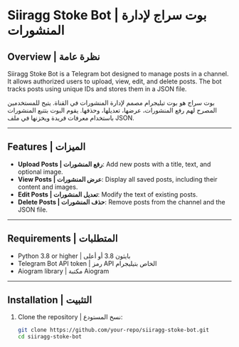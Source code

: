 # Siiragg Stoke Bot | بوت سراج لإدارة المنشورات

## Overview | نظرة عامة
Siiragg Stoke Bot is a Telegram bot designed to manage posts in a channel. It allows authorized users to upload, view, edit, and delete posts. The bot tracks posts using unique IDs and stores them in a JSON file.

بوت سراج هو بوت تيليجرام مصمم لإدارة المنشورات في القناة. يتيح للمستخدمين المصرح لهم رفع المنشورات، عرضها، تعديلها، وحذفها. يقوم البوت بتتبع المنشورات باستخدام معرفات فريدة ويخزنها في ملف JSON.

---

## Features | الميزات
- **Upload Posts | رفع المنشورات**: Add new posts with a title, text, and optional image.
- **View Posts | عرض المنشورات**: Display all saved posts, including their content and images.
- **Edit Posts | تعديل المنشورات**: Modify the text of existing posts.
- **Delete Posts | حذف المنشورات**: Remove posts from the channel and the JSON file.

---

## Requirements | المتطلبات
- Python 3.8 or higher | بايثون 3.8 أو أعلى
- Telegram Bot API token | رمز API الخاص بتيليجرام
- Aiogram library | مكتبة Aiogram

---

## Installation | التثبيت
1. Clone the repository | نسخ المستودع:
   ```sh
   git clone https://github.com/your-repo/siiragg-stoke-bot.git
   cd siiragg-stoke-bot
